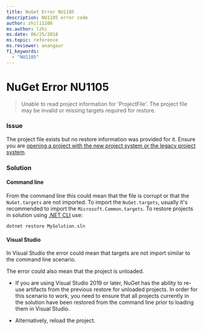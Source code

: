 ```yaml
---
title: NuGet Error NU1105
description: NU1105 error code
author: zhili1208
ms.author: lzhi
ms.date: 06/25/2018
ms.topic: reference
ms.reviewer: anangaur
f1_keywords: 
  - "NU1105"
---
```


# NuGet Error NU1105

> Unable to read project information for 'ProjectFile'. The project file may be invalid or missing targets required for restore.

### Issue
The project file exists but no restore information was provided for it. Ensure you are [opening a project with the new project system or the legacy project system](https://github.com/dotnet/project-system/blob/main/docs/opening-with-new-project-system.md#opening-with-the-new-project-system).

### Solution

#### Command line

From the command line this could mean that the file is corrupt or that the `NuGet.targets` are not imported.
To import the `NuGet.targets`, usually it's recommended to import the `Microsoft.Common.targets`.
To restore projects in solution using [.NET CLI](../../consume-packages/install-use-packages-dotnet-cli.md) use:
```dotnetcli
dotnet restore MySolution.sln
```
#### Visual Studio

In Visual Studio the error could mean that targets are not import similar to the command line scenario.

The error could also mean that the project is unloaded.

* If you are using Visual Studio 2019 or later, NuGet has the ability to re-use artifacts from the previous restore for unloaded projects. In order for this scenario to work, you need to ensure that all projects currently in the solution have been restored from the command line prior to loading them in Visual Studio.

* Alternatively, reload the project.

